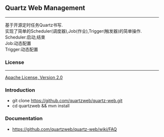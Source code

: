 ## Quartz Web Management
*** 

基于开源定时任务Quartz书写.   
实现了简单的Scheduler(调度器),Job(作业),Trigger(触发器)的简单操作.   
Scheduler:启动,结束  
Job:动态配置  
Trigger:动态配置

### License
***
[Apache License, Version 2.0](http://www.apache.org/licenses/LICENSE-2.0)


### Introduction
- git clone https://github.com/quartzweb/quartz-web.git
- cd quartzweb && mvn install

### Documentation
- https://github.com/quartzweb/quartz-web/wiki/FAQ




